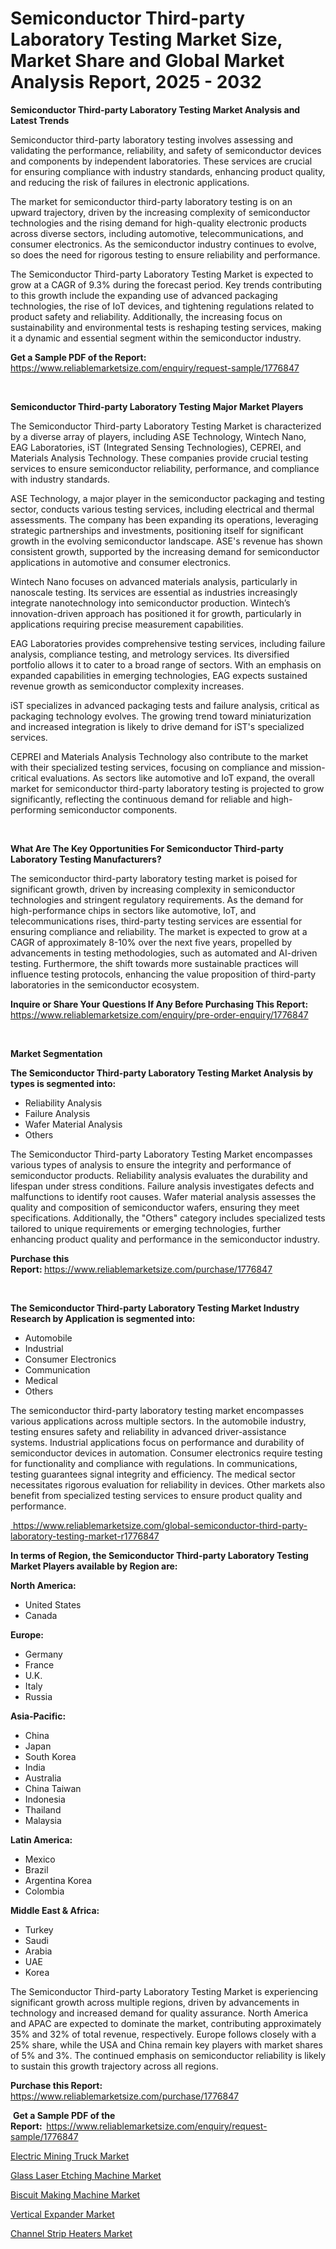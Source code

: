<p><h1>Semiconductor Third-party Laboratory Testing Market Size, Market Share and Global Market Analysis Report, 2025 - 2032</h1></p><p><strong>Semiconductor Third-party Laboratory Testing Market Analysis and Latest Trends</strong></p>
<p><p>Semiconductor third-party laboratory testing involves assessing and validating the performance, reliability, and safety of semiconductor devices and components by independent laboratories. These services are crucial for ensuring compliance with industry standards, enhancing product quality, and reducing the risk of failures in electronic applications. </p><p>The market for semiconductor third-party laboratory testing is on an upward trajectory, driven by the increasing complexity of semiconductor technologies and the rising demand for high-quality electronic products across diverse sectors, including automotive, telecommunications, and consumer electronics. As the semiconductor industry continues to evolve, so does the need for rigorous testing to ensure reliability and performance.</p><p>The Semiconductor Third-party Laboratory Testing Market is expected to grow at a CAGR of 9.3% during the forecast period. Key trends contributing to this growth include the expanding use of advanced packaging technologies, the rise of IoT devices, and tightening regulations related to product safety and reliability. Additionally, the increasing focus on sustainability and environmental tests is reshaping testing services, making it a dynamic and essential segment within the semiconductor industry.</p></p>
<p><strong>Get a Sample PDF of the Report:&nbsp;</strong> <a href="https://www.reliablemarketsize.com/enquiry/request-sample/1776847?utm_campaign=3544&utm_medium=2&utm_source=Github&utm_content=ia&utm_term=25032025&utm_id=semiconductor-third-party-laboratory-testing">https://www.reliablemarketsize.com/enquiry/request-sample/1776847</a></p>
<p>&nbsp;</p>
<p><strong>Semiconductor Third-party Laboratory Testing Major Market Players</strong></p>
<p><p>The Semiconductor Third-party Laboratory Testing Market is characterized by a diverse array of players, including ASE Technology, Wintech Nano, EAG Laboratories, iST (Integrated Sensing Technologies), CEPREI, and Materials Analysis Technology. These companies provide crucial testing services to ensure semiconductor reliability, performance, and compliance with industry standards.</p><p>ASE Technology, a major player in the semiconductor packaging and testing sector, conducts various testing services, including electrical and thermal assessments. The company has been expanding its operations, leveraging strategic partnerships and investments, positioning itself for significant growth in the evolving semiconductor landscape. ASE's revenue has shown consistent growth, supported by the increasing demand for semiconductor applications in automotive and consumer electronics.</p><p>Wintech Nano focuses on advanced materials analysis, particularly in nanoscale testing. Its services are essential as industries increasingly integrate nanotechnology into semiconductor production. Wintech’s innovation-driven approach has positioned it for growth, particularly in applications requiring precise measurement capabilities.</p><p>EAG Laboratories provides comprehensive testing services, including failure analysis, compliance testing, and metrology services. Its diversified portfolio allows it to cater to a broad range of sectors. With an emphasis on expanded capabilities in emerging technologies, EAG expects sustained revenue growth as semiconductor complexity increases.</p><p>iST specializes in advanced packaging tests and failure analysis, critical as packaging technology evolves. The growing trend toward miniaturization and increased integration is likely to drive demand for iST's specialized services.</p><p>CEPREI and Materials Analysis Technology also contribute to the market with their specialized testing services, focusing on compliance and mission-critical evaluations. As sectors like automotive and IoT expand, the overall market for semiconductor third-party laboratory testing is projected to grow significantly, reflecting the continuous demand for reliable and high-performing semiconductor components.</p></p>
<p>&nbsp;</p>
<p><strong>What Are The Key Opportunities For Semiconductor Third-party Laboratory Testing Manufacturers?</strong></p>
<p><p>The semiconductor third-party laboratory testing market is poised for significant growth, driven by increasing complexity in semiconductor technologies and stringent regulatory requirements. As the demand for high-performance chips in sectors like automotive, IoT, and telecommunications rises, third-party testing services are essential for ensuring compliance and reliability. The market is expected to grow at a CAGR of approximately 8-10% over the next five years, propelled by advancements in testing methodologies, such as automated and AI-driven testing. Furthermore, the shift towards more sustainable practices will influence testing protocols, enhancing the value proposition of third-party laboratories in the semiconductor ecosystem.</p></p>
<p><strong>Inquire or Share Your Questions If Any Before Purchasing This Report:</strong> <a href="https://www.reliablemarketsize.com/enquiry/pre-order-enquiry/1776847?utm_campaign=3544&utm_medium=2&utm_source=Github&utm_content=ia&utm_term=25032025&utm_id=semiconductor-third-party-laboratory-testing">https://www.reliablemarketsize.com/enquiry/pre-order-enquiry/1776847</a></p>
<p>&nbsp;</p>
<p><strong>Market Segmentation</strong></p>
<p><strong>The Semiconductor Third-party Laboratory Testing Market Analysis by types is segmented into:</strong></p>
<p><ul><li>Reliability Analysis</li><li>Failure Analysis</li><li>Wafer Material Analysis</li><li>Others</li></ul></p>
<p><p>The Semiconductor Third-party Laboratory Testing Market encompasses various types of analysis to ensure the integrity and performance of semiconductor products. Reliability analysis evaluates the durability and lifespan under stress conditions. Failure analysis investigates defects and malfunctions to identify root causes. Wafer material analysis assesses the quality and composition of semiconductor wafers, ensuring they meet specifications. Additionally, the "Others" category includes specialized tests tailored to unique requirements or emerging technologies, further enhancing product quality and performance in the semiconductor industry.</p></p>
<p><strong>Purchase this Report:&nbsp;</strong><a href="https://www.reliablemarketsize.com/purchase/1776847?utm_campaign=3544&utm_medium=2&utm_source=Github&utm_content=ia&utm_term=25032025&utm_id=semiconductor-third-party-laboratory-testing">https://www.reliablemarketsize.com/purchase/1776847</a></p>
<p>&nbsp;</p>
<p><strong>The Semiconductor Third-party Laboratory Testing Market Industry Research by Application is segmented into:</strong></p>
<p><ul><li>Automobile</li><li>Industrial</li><li>Consumer Electronics</li><li>Communication</li><li>Medical</li><li>Others</li></ul></p>
<p><p>The semiconductor third-party laboratory testing market encompasses various applications across multiple sectors. In the automobile industry, testing ensures safety and reliability in advanced driver-assistance systems. Industrial applications focus on performance and durability of semiconductor devices in automation. Consumer electronics require testing for functionality and compliance with regulations. In communications, testing guarantees signal integrity and efficiency. The medical sector necessitates rigorous evaluation for reliability in devices. Other markets also benefit from specialized testing services to ensure product quality and performance.</p></p>
<p><a href="https://www.reliablemarketsize.com/global-semiconductor-third-party-laboratory-testing-market-r1776847?utm_campaign=3544&utm_medium=2&utm_source=Github&utm_content=ia&utm_term=25032025&utm_id=semiconductor-third-party-laboratory-testing">&nbsp;https://www.reliablemarketsize.com/global-semiconductor-third-party-laboratory-testing-market-r1776847</a></p>
<p><strong>In terms of Region, the Semiconductor Third-party Laboratory Testing Market Players available by Region are:</strong></p>
<p>
    <p> <strong> North America: </strong>
        <ul>
            <li>United States</li>
            <li>Canada</li>
        </ul>
        </p> 
    <p> <strong> Europe: </strong>
        <ul>
            <li>Germany</li>
            <li>France</li>
            <li>U.K.</li>
            <li>Italy</li>
            <li>Russia</li>
        </ul>
        </p> 
    <p> <strong> Asia-Pacific: </strong>
        <ul>
            <li>China</li>
            <li>Japan</li>
            <li>South Korea</li>
            <li>India</li>
            <li>Australia</li>
            <li>China Taiwan</li>
            <li>Indonesia</li>
            <li>Thailand</li>
            <li>Malaysia</li>
        </ul>
        </p> 
    <p> <strong> Latin America: </strong>
        <ul>
            <li>Mexico</li>
            <li>Brazil</li>
            <li>Argentina Korea</li>
            <li>Colombia</li>
        </ul>
        </p> 
    <p> <strong> Middle East & Africa: </strong>
        <ul>
            <li>Turkey</li>
            <li>Saudi</li>
            <li>Arabia</li>
            <li>UAE</li>
            <li>Korea</li>
        </ul>
    </p>
    </p>
<p><p>The Semiconductor Third-party Laboratory Testing Market is experiencing significant growth across multiple regions, driven by advancements in technology and increased demand for quality assurance. North America and APAC are expected to dominate the market, contributing approximately 35% and 32% of total revenue, respectively. Europe follows closely with a 25% share, while the USA and China remain key players with market shares of 5% and 3%. The continued emphasis on semiconductor reliability is likely to sustain this growth trajectory across all regions.</p></p>
<p><strong>Purchase this Report: </strong><a href="https://www.reliablemarketsize.com/purchase/1776847?utm_campaign=3544&utm_medium=2&utm_source=Github&utm_content=ia&utm_term=25032025&utm_id=semiconductor-third-party-laboratory-testing">https://www.reliablemarketsize.com/purchase/1776847</a></p>
<p>&nbsp;<strong>Get a Sample PDF of the Report:&nbsp;&nbsp;</strong><a href="https://www.reliablemarketsize.com/enquiry/request-sample/1776847?utm_campaign=3544&utm_medium=2&utm_source=Github&utm_content=ia&utm_term=25032025&utm_id=semiconductor-third-party-laboratory-testing">https://www.reliablemarketsize.com/enquiry/request-sample/1776847</a></p>
<p><strong></strong></p>
<p><p><a href="https://www.linkedin.com/pulse/lucrative-growth-electric-mining-truck-market-forecasted-d0vbe?utm_campaign=3544&utm_medium=2&utm_source=Github&utm_content=ia&utm_term=25032025&utm_id=semiconductor-third-party-laboratory-testing">Electric Mining Truck Market</a></p><p><a href="https://www.linkedin.com/pulse/market-size-trends-glass-laser-etching-machine-91-cagr-expected-pbrte?utm_campaign=3544&utm_medium=2&utm_source=Github&utm_content=ia&utm_term=25032025&utm_id=semiconductor-third-party-laboratory-testing">Glass Laser Etching Machine Market</a></p><p><a href="https://www.linkedin.com/pulse/comprehensive-evaluation-biscuit-making-machine-market-size-share-ciuke?utm_campaign=3544&utm_medium=2&utm_source=Github&utm_content=ia&utm_term=25032025&utm_id=semiconductor-third-party-laboratory-testing">Biscuit Making Machine Market</a></p><p><a href="https://www.linkedin.com/pulse/how-vertical-expander-market-projected-soar-size-share-gcfhc?utm_campaign=3544&utm_medium=2&utm_source=Github&utm_content=ia&utm_term=25032025&utm_id=semiconductor-third-party-laboratory-testing">Vertical Expander Market</a></p><p><a href="https://www.linkedin.com/pulse/channel-strip-heaters-market-trends-strategic-insights-2025-whjpc?utm_campaign=3544&utm_medium=2&utm_source=Github&utm_content=ia&utm_term=25032025&utm_id=semiconductor-third-party-laboratory-testing">Channel Strip Heaters Market</a></p></p>